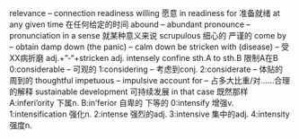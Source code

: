 relevance – connection
readiness willing 愿意
in readiness for 准备就绪
at any given time 在任何给定的时间
abound – abundant
pronounce – pronunciation
in a sense 就某种意义来说
scrupulous 细心的 严谨的
come by – obtain
damp down (the panic) – calm down
be stricken with (disease) – 受XX病折磨
adj.+”-“+stricken adj. intensely
confine sth.A to sth.B 限制A在B
0:considerable – 可观的
1:considering – 考虑到conj.
2:considerate – 体贴的 周到的 thoughtful
impetuous – impulsive
account for – 占多大比重/对……合理的解释
sustainable development 可持续发展
in that case 既然那样
A:inferi’ority 下属n.
B:in’ferior 自卑的 下等的
0:intensify 增强v.
1:intensification 强化n.
2:intense 强烈的adj.
3:intensive 集中的adj.
4:intensity 强度n.